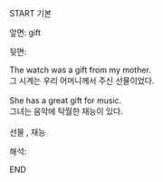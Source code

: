 START
기본

앞면:
gift


뒷면:
<div>The watch was a gift from my mother. </div><div>그 시계는 우리 어머니께서 주신 선물이었다.</div><div><br></div><div><div>She has a great gift for music. </div><div>그녀는 음악에 탁월한 재능이 있다.</div></div><div><br></div><div>선물 , 재능</div>


해석:
<!--ID: 1746614453991-->
END